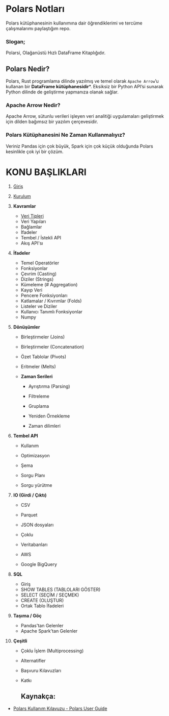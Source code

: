 # Polars Notları

Polars kütüphanesinin kullanımına dair öğrendiklerimi ve tercüme çalışmalarımı paylaştığım repo.

### Slogan;

Polarsi, Olağanüstü Hızlı DataFrame Kitaplığıdır.

## Polars Nedir?

Polars, Rust programlama dilinde yazılmış ve temel olarak `Apache Arrow`’u kullanan bir **DataFrame kütüphanesidir***. Eksiksiz bir Python API’si sunarak Python dilinde de geliştirme yapmanıza olanak sağlar. 

### Apache Arrow Nedir?

Apache Arrow, sütunlu verileri işleyen veri analitiği uygulamaları geliştirmek için dilden bağımsız bir yazılım çerçevesidir.

### Polars Kütüphanesini Ne Zaman Kullanmalıyız?

Veriniz Pandas için çok büyük, Spark için çok küçük olduğunda Polars kesinlikle çok iyi bir çözüm.

# KONU BAŞLIKLARI

1. [Giriş](01_giris.md)

2. [Kurulum](02_kurulum.md)

3. **Kavramlar**
   
   * [Veri Tipleri](03.1_veri_tipleri.md)
   * Veri Yapıları
   * Bağlamlar
   * İfadeler
   * Tembel / İstekli API
   * Akış API'sı

4. **İfadeler**
   
   * Temel Operatörler
   * Fonksiyonlar
   * Çevrim (Casting)
   * Diziler (Strings)
   * Kümeleme (# Aggregation)
   * Kayıp Veri
   * Pencere Fonksiyonları
   * Katlamalar / Kıvrımlar (Folds)
   * Listeler ve Diziler
   * Kullanıcı Tanımlı Fonksiyonlar
   * Numpy

5. **Dönüşümler**
   
   * Birleştirmeler (Joins)
   
   * Birleştirmeler (Concatenation)
   
   * Özet Tablolar (Pivots)
   
   * Eritmeler (Melts)
   
   * **Zaman Serileri**
     
     * Ayrıştırma (Parsing)
     
     * Filtreleme
     
     * Gruplama
     
     * Yeniden Örnekleme
     
     * Zaman dilimleri

6. **Tembel API**
   
   * Kullanım
   
   * Optimizasyon
   
   * Şema
   
   * Sorgu Planı
   
   * Sorgu yürütme

7. **IO (Girdi / Çıktı)**
   
   * CSV
   
   * Parquet
   
   * JSON dosyaları
   
   * Çoklu
   
   * Veritabanları
   
   * AWS
   
   * Google BigQuery

8. **SQL**
   
   * Giriş
   * SHOW TABLES (TABLOLARI GÖSTER)
   * SELECT (SEÇİM / SEÇMEK)
   * CREATE (OLUŞTUR)
   * Ortak Tablo İfadeleri

9. **Taşıma / Göç**
   
   * Pandas'tan Gelenler
   * Apache Spark'tan Gelenler

10. **Çeşitli**
    
    * Çoklu İşlem (Multiprocessing)
    
    * Alternatifler
    
    * Başvuru Kılavuzları
    
    * Katkı
      
      ## Kaynakça:
* [Polars Kullanım Kılavuzu - Polars User Guide ](https://www.pola.rs/)
